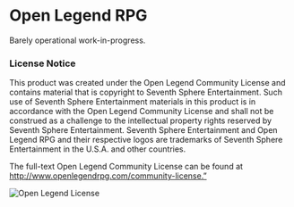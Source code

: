 # Open Legend RPG

Barely operational work-in-progress.

### License Notice
This product was created under the Open Legend Community License and contains material that is copyright to Seventh Sphere Entertainment. Such use of Seventh Sphere Entertainment materials in this product is in accordance with the Open Legend Community License and shall not be construed as a challenge to the intellectual property rights reserved by Seventh Sphere Entertainment. Seventh Sphere Entertainment and Open Legend RPG and their respective logos are trademarks of Seventh Sphere Entertainment in the U.S.A. and other countries.

The full-text Open Legend Community License can be found at http://www.openlegendrpg.com/community-license.”

![Open Legend License](https://openlegendrpg.com/assets/img/open_legend_licensed_logo_gold.png)

